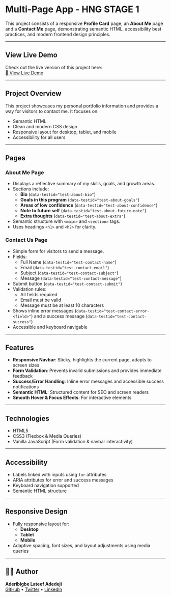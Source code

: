 # Multi-Page App - HNG STAGE 1

This project consists of a responsive **Profile Card** page, an **About Me** page and a **Contact Me** page, demonstrating semantic HTML, accessibility best practices, and modern frontend design principles.

---

## View Live Demo

Check out the live version of this project here:  
[🔗 View Live Demo](https://dejhii.github.io/HNG-Task---Stage-1/)

---

## Project Overview

This project showcases my personal portfolio information and provides a way for visitors to contact me. It focuses on:

- Semantic HTML
- Clean and modern CSS design
- Responsive layout for desktop, tablet, and mobile
- Accessibility for all users

---

## Pages

### About Me Page

- Displays a reflective summary of my skills, goals, and growth areas.
- Sections include:
  - **Bio** (`data-testid="test-about-bio"`)
  - **Goals in this program** (`data-testid="test-about-goals"`)
  - **Areas of low confidence** (`data-testid="test-about-confidence"`)
  - **Note to future self** (`data-testid="test-about-future-note"`)
  - **Extra thoughts** (`data-testid="test-about-extra"`)
- Semantic structure with `<main>` and `<section>` tags.
- Uses headings `<h1>` and `<h2>` for clarity.

### Contact Us Page

- Simple form for visitors to send a message.
- Fields:
  - Full Name (`data-testid="test-contact-name"`)
  - Email (`data-testid="test-contact-email"`)
  - Subject (`data-testid="test-contact-subject"`)
  - Message (`data-testid="test-contact-message"`)
- Submit button (`data-testid="test-contact-submit"`)
- Validation rules:
  - All fields required
  - Email must be valid
  - Message must be at least 10 characters
- Shows inline error messages (`data-testid="test-contact-error-<field>"`) and a success message (`data-testid="test-contact-success"`)
- Accessible and keyboard navigable

---

## Features

- **Responsive Navbar**: Sticky, highlights the current page, adapts to screen sizes
- **Form Validation**: Prevents invalid submissions and provides immediate feedback
- **Success/Error Handling**: Inline error messages and accessible success notifications
- **Semantic HTML**: Structured content for SEO and screen readers
- **Smooth Hover & Focus Effects**: For interactive elements

---

## Technologies

- HTML5
- CSS3 (Flexbox & Media Queries)
- Vanilla JavaScript (Form validation & navbar interactivity)

---

## Accessibility

- Labels linked with inputs using `for` attributes
- ARIA attributes for error and success messages
- Keyboard navigation supported
- Semantic HTML structure

---

## Responsive Design

- Fully responsive layout for:
  - **Desktop**
  - **Tablet**
  - **Mobile**
- Adaptive spacing, font sizes, and layout adjustments using media queries

---

## 👨‍💻 Author
**Aderibigbe Lateef Adedeji**  
[GitHub](https://github.com/dejhii) • [Twitter](https://x.com/dejhii_) • [LinkedIn](#)

